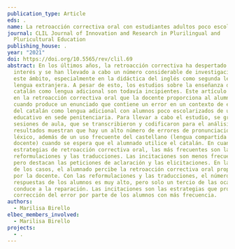 ```yaml
---
publication_type: Article
eds: .
name: La retroacción correctiva oral con estudiantes adultos poco escolarizados
journal: CLIL Journal of Innovation and Research in Plurilingual and
  Pluricultural Education
publishing_house: .
year: "2021"
doi: https://doi.org/10.5565/rev/clil.69
abstract: En los últimos años, la retroacción correctiva ha despertado mucho
  interés y se han llevado a cabo un número considerable de investigaciones en
  este ámbito, especialmente en la didáctica del inglés como segunda lengua o
  lengua extranjera. A pesar de esto, los estudios sobre la enseñanza del
  catalán como lengua adicional son todavía incipientes. Este artículo se centra
  en la retroacción correctiva oral que la docente proporciona al alumnado
  cuando produce un enunciado que contiene un error en un contexto de enseñanza
  del catalán como lengua adicional con alumnos poco escolarizados de un centro
  educativo en sede penitenciaria. Para llevar a cabo el estudio, se grabaron 5
  sesiones de aula, que se transcribieron y codificaron para el análisis. Los
  resultados muestran que hay un alto número de errores de pronunciación y de
  léxico, además de un uso frecuente del castellano (lengua compartida con la
  docente) cuando se espera que el alumnado utilice el catalán. En cuanto a las
  estrategias de retroacción correctiva oral, las más frecuentes son las
  reformulaciones y las traducciones. Las incitaciones son menos frecuentes,
  pero destacan las peticiones de aclaración y las elicitaciones. En la mayoría
  de los casos, el alumnado percibe la retroacción correctiva oral proporcionada
  por la docente. Con las reformulaciones y las traducciones, el número de
  respuestas de los alumnos es muy alto, pero solo un tercio de las ocasiones
  conduce a la reparación. Las incitaciones son las estrategias que provocan una
  corrección del error por parte de los alumnos con más frecuencia.
authors:
  - Marilisa Birello
elbec_members_involved:
  - Marilisa Birello
projects:
  - .
---
```

